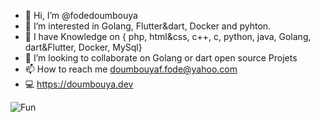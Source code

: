 - 👋 Hi, I’m @fodedoumbouya
- 👀 I’m interested in Golang, Flutter&dart, Docker and pyhton.
- 🌱 I have Knowledge on { php, html&css, c++, c, python, java, Golang, dart&Flutter, Docker, MySql}
- 💞️ I’m looking to collaborate on Golang or dart open source Projets
- 📫 How to reach me doumbouyaf.fode@yahoo.com
- 💻 https://doumbouya.dev


![Fun](https://github.com/fodedoumbouya/fodedoumbouya/assets/47141813/7df75b27-0d7d-43b5-9230-25a94637dcdb)



<!---
fodedoumbouya/fodedoumbouya is a ✨ special ✨ repository because its `README.md` (this file) appears on your GitHub profile.
You can click the Preview link to take a look at your changes.
--->
